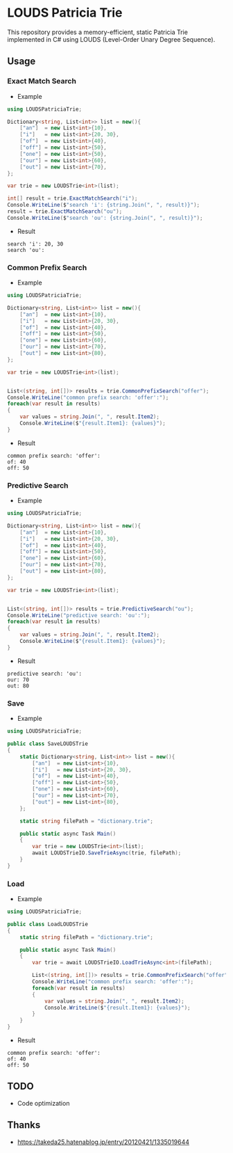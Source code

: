 # LOUDS Patricia Trie

This repository provides a memory-efficient, static Patricia Trie implemented in C# using LOUDS (Level-Order Unary Degree Sequence).

## Usage

### Exact Match Search

- Example

```cs
using LOUDSPatriciaTrie;

Dictionary<string, List<int>> list = new(){
	["an"]  = new List<int>{10},
	["i"]   = new List<int>{20, 30},
	["of"]  = new List<int>{40},
	["off"] = new List<int>{50},
	["one"] = new List<int>{50},
	["our"] = new List<int>{60},
	["out"] = new List<int>{70},
};

var trie = new LOUDSTrie<int>(list);

int[] result = trie.ExactMatchSearch("i");
Console.WriteLine($"search 'i': {string.Join(", ", result)}");
result = trie.ExactMatchSearch("ou");
Console.WriteLine($"search 'ou': {string.Join(", ", result)}");
```

- Result

```
search 'i': 20, 30
search 'ou':
```

### Common Prefix Search

- Example

```cs
using LOUDSPatriciaTrie;

Dictionary<string, List<int>> list = new(){
	["an"]  = new List<int>{10},
	["i"]   = new List<int>{20, 30},
	["of"]  = new List<int>{40},
	["off"] = new List<int>{50},
	["one"] = new List<int>{60},
	["our"] = new List<int>{70},
	["out"] = new List<int>{80},
};

var trie = new LOUDSTrie<int>(list);


List<(string, int[])> results = trie.CommonPrefixSearch("offer");
Console.WriteLine("common prefix search: 'offer':");
foreach(var result in results)
{
	var values = string.Join(", ", result.Item2);
	Console.WriteLine($"{result.Item1}: {values}");
}
```

- Result

```
common prefix search: 'offer':
of: 40
off: 50
```

### Predictive Search

- Example

```cs
using LOUDSPatriciaTrie;

Dictionary<string, List<int>> list = new(){
	["an"]  = new List<int>{10},
	["i"]   = new List<int>{20, 30},
	["of"]  = new List<int>{40},
	["off"] = new List<int>{50},
	["one"] = new List<int>{60},
	["our"] = new List<int>{70},
	["out"] = new List<int>{80},
};

var trie = new LOUDSTrie<int>(list);


List<(string, int[])> results = trie.PredictiveSearch("ou");
Console.WriteLine("predictive search: 'ou':");
foreach(var result in results)
{
	var values = string.Join(", ", result.Item2);
	Console.WriteLine($"{result.Item1}: {values}");
}
```

- Result

```
predictive search: 'ou':
our: 70
out: 80
```

### Save

- Example

```cs
using LOUDSPatriciaTrie;

public class SaveLOUDSTrie
{
	static Dictionary<string, List<int>> list = new(){
		["an"]  = new List<int>{10},
		["i"]   = new List<int>{20, 30},
		["of"]  = new List<int>{40},
		["off"] = new List<int>{50},
		["one"] = new List<int>{60},
		["our"] = new List<int>{70},
		["out"] = new List<int>{80},
	};

	static string filePath = "dictionary.trie";

	public static async Task Main()
	{
		var trie = new LOUDSTrie<int>(list);
		await LOUDSTrieIO.SaveTrieAsync(trie, filePath);
	}
}
```

### Load

- Example

```cs
using LOUDSPatriciaTrie;

public class LoadLOUDSTrie
{
	static string filePath = "dictionary.trie";

	public static async Task Main()
	{
		var trie = await LOUDSTrieIO.LoadTrieAsync<int>(filePath);

		List<(string, int[])> results = trie.CommonPrefixSearch("offer");
		Console.WriteLine("common prefix search: 'offer':");
		foreach(var result in results)
		{
			var values = string.Join(", ", result.Item2);
			Console.WriteLine($"{result.Item1}: {values}");
		}
	}
}
```

- Result

```
common prefix search: 'offer':
of: 40
off: 50
```

## TODO

- Code optimization

## Thanks

- https://takeda25.hatenablog.jp/entry/20120421/1335019644